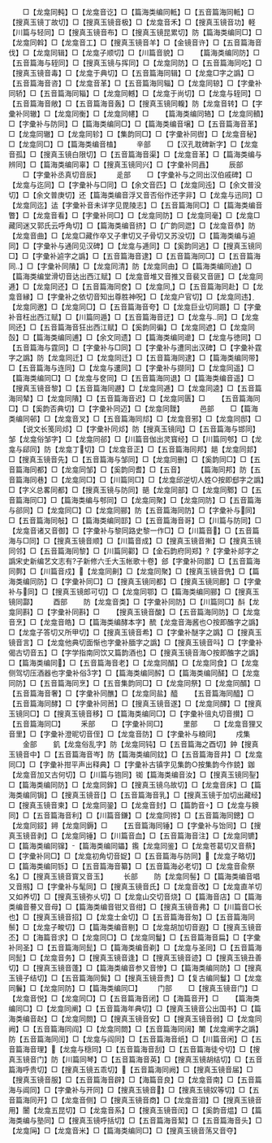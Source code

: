 <!-- { "loadSidebar": true } -->
　　□【龙龛同軘】□【龙龛音讫】□【篇海类编同軧】□【五音篇海同軧】□【搜真玉镜丁故切】□【搜真玉镜音极】□【龙龛音禾】□【搜真玉镜音功】軽【川篇与轻同】□【搜真玉镜音布】□【搜真玉镜昆累切】防【篇海类编同□】□【龙龛同斡】□【龙龛音工】□【搜真玉镜音羊】□【金镜音许】□【五音篇海音伐】□【龙龛同辑】□【龙龛子顺切】□【川篇音貌】□
　　【篇海类编同防】□【五音篇海与轾同】□【搜真玉镜与挥同】□【龙龛同防】□【五音篇海同吃】□【搜真玉镜音毒】□【龙龛于典切】□【五音篇海同辑】□【龙龛□字之譌】□【五音篇海音咨】□【龙龛音革】□【五音篇海同辎】□【龙龛同辌】□【字彚补同轿】□【五音篇海同辎】□【龙龛同轗】□【龙龛于尚切】□【龙龛与轾同】□【五音篇海音敞】□【五音篇海音轰】□【搜真玉镜同輹】防【龙龛音转】□【字彚补同辙】□【龙龛同衡】□【龙龛同幰】□
　　【篇海类编同辂】□【龙龛同轒】□【字彚补与防同】□【篇海类编同□】□【篇海类编音壌】□【五音篇海音革】□【龙龛同辙】□【龙龛同轸】□【集韵同□】□【字彚补同辔】□【龙龛音秘】□【龙龛同□】□【篇海类编音榼】
　　辛部
　　□【汉孔耽碑新字】□【龙龛音孤】□【搜真玉镜白限切】□【五音篇海音渠】□【龙龛音革】□【篇海类编与辨同】□【篇海类编同辜】□【搜真玉镜同兴】□【字彚补同譶】
　　辰部
　　□【字彚补丞真切音辰】
　　辵部
　　□【字彚补与之同出汉伯戚碑】□【龙龛与迄同】□【字彚补与□同】□【余文音匹】□【龙龛同迍】□【余文普没切】□【余文普庚切】还【篇海类编音浮又音否俗作还字非】□【龙龛与迅同】□【龙龛同迄】迲【字彚补音未详字见毘陵志】□【五音篇海同□】□【篇海类编音瞥】□【龙龛音看】□【字彚补同□】□【龙龛同防】□【龙龛同毫】□【龙龛□藏同迷又郭氏云呼角切】□【篇海类编音挤】□【广韵同迣】□【龙龛音恭】防【龙龛音曲】□【龙龛□藏作卒又子聿切又子骨切又苏没切】□【篇海类编与逌同】□【字彚补与通同见汉碑】□【龙龛与逓同】□【奚韵同逃】□【搜真玉镜同□】□【字彚补逌字之譌】□【五音篇海音逮】□【五音篇海同□】□【五音篇海同】□【字彚补同隤】□【龙龛同清】防【龙龛同由】□【篇海类编同迪】□【篇海类编堂滑切音达出西江赋】□【龙龛音堆又音推又音裴又音匪】□【龙龛同逓】□【龙龛同还】□【五音篇海同奁】□【龙龛同】□【五音篇海同赴】□【龙龛音縁】□【字彚补之依切音知出尊胜神呪】□【龙龛户官切】□【龙龛同违】【龙龛同邀】□【龙龛同□】□【五音篇海音夸】□【龙龛巨业切同踬】□【字彚补音枉出西江赋】□【川篇同遁】□【五音篇海音迂】□【龙龛与同】□【龙龛同还】□【五音篇海音狂出西江赋】□【奚韵同徧】□【龙龛同遮】□【龙龛同嗀】□【篇海类编同逋】□【余文同遗】□【篇海类编同遪】□【龙龛与徳同】□【五音篇海与霆同】□【字彚补与□同】□【字彚补与遭同出汉碑】□【字彚补霆字之譌】防【龙龛同迁】□【龙龛同迁】□【五音篇海同逮】□【篇海类编同带】□【五音篇海与连同】□【龙龛与遱同】□【字彚补与撷同】□【龙龛同遥】□【篇海类编同□】□【龙龛与奁同】□【五音篇海同退】□【篇海类编音遥】□【搜真玉镜音黎】□【五音篇海同遯】□【龙龛同逓】□【龙龛同逵】□【五音篇海同辇】□【龙龛同隤】□【五音篇海音迟】□【龙龛同匮】□
　　【五音篇海同□】□【奚韵否典切】□【字彚补同迈】□【龙龛同靉】
　　邑部
　　□【篇海类编同邨】□【龙龛音叉】□【五音篇海同邟】□【龙龛音邪】□【龙龛同邸】□
　　【说文长笺同邩】□【字彚补同邩】防【搜真玉镜同】□【五音篇海与邯同】邹【龙龛俗邹字】□【龙龛同郤】□【川篇音伽出灵寳经】□【川篇同郀】□【龙龛与郈同】防【龙龛丁切】□【龙龛音正】□【五音篇海同邦】郌【龙龛同邽】□【搜真玉镜音先】□【五音篇海与邹同】□【龙龛同删】□【奚韵同□】□【五音篇海同都】□【龙龛同邹】□【奚韵同耆】□【五音】
　　【篇海同邦】防【五音篇海同巷】□【龙龛同□】□【川篇同□】□【龙龛邱逆切人姓○按即郄字之譌】□【字义总畧同都】□【搜真玉镜与防同】郶【龙龛同部】□【龙龛同鄹】□【五音篇海同□】□【篇海类编与郀同】□【龙龛同聚】□【龙龛同防】□【五音篇海与郤同】□【龙龛同□】□【龙龛同郦】防【五音篇海同防】□【字彚补与同】□【五音篇海同敧】□【篇海类编同邼】□【五音篇海音哥】□【川篇与防同】□【龙龛音诸又音御】□【字彚补与黎同路史黎一作□】□【川篇音】□【五音篇海与□同】□【搜真玉镜音顺】□【川篇音成】□【搜真玉镜音摲】□【搜真玉镜同邻】□【五音篇海同黎】□【川篇同酄】□【金石韵府同郑】【字彚补郯字之譌宋史新编艺文志有子新修六壬大玉帐歌十卷】郐【字彚补同鄫】□【五音篇海同鄸】□【川篇音戍】【龙龛同劓】□【龙龛同聚】□【搜真玉镜音侁】□【篇海类编同防】□【字彚补同□】□【搜真玉镜同都】□【搜真玉镜同鄜】□【字彚补与同】□【搜真玉镜郎可切】□【龙龛同鄂】□【篇海类编同郦】□【搜真玉镜同酃】
　　酉部
　　防【龙龛音类】□【字彚补同防】□【川篇同□】酙【龙龛同斟】□【字彚补同斟】□
　　【搜真玉镜音酸】□【五音篇海同防】□【龙龛音烹】□【龙龛音皓】□【篇海类编酵本字】酼【龙龛音海酱也○按即醢字之譌】□【龙龛子答切又所甲切】□【搜真玉镜音希】□【字彚补醚字之譌】□【搜真玉镜音言】□【龙龛他典切面惭也字彚补腼字之譌】□【搜真玉镜音呌】□【字彚补偈古切音五】□【字学指南同饮又篇韵酒也】□【搜真玉镜音海○按即醢字之譌】□【篇海类编同】□【五音篇海音老】□【龙龛同醑】□【龙龛同食】□【龙龛侧驾切压酒器也字彚补俗字】□【篇海类编同醡】□【篇海类编同醝】□【龙龛同防】□【五音篇海同烹】□【五音集韵同□】□【龙龛同祭】□【龙龛同醑】□【五音篇海音奢】□【字彚补同醮】□【龙龛同盐】醯
　　【五音篇海同醯】□【五音篇海同酵】□【字彚补同莤】□【搜真玉镜音遂】□【龙龛同醳】□【搜真玉镜同□】□【搜真玉镜音移】□【篇海类编同□】□【字彚补徂丸切音攅】□【五音篇海同□】
　　釆部
　　□【字彚补同□】
　　里部
　　□【龙龛音狸又音里】□【字彚补澄昵切音侄】□【龙龛音防】□【字彚补与粮同】
　　戍集
　　金部
　　釠【龙龛俗乱字】防【龙龛同钝】□【五音篇海之酉切】鈡【搜真玉镜音中】□【五音篇海音岑】防【篇海类编同鈂】□【五音篇海音井】□【龙龛同□】□【字彚补拑平声出释典】□【字彚补古镇字见集韵○按集韵今作鋴】鉫【龙龛音加又古何切】□【川篇与铇同】铷【篇海类编音汝】□【搜真玉镜同銐】□【篇海类编同防】□【龙龛同鉾】□【搜真玉镜乌故切】□【龙龛音床】□【篇海类编同锔】□【搜真玉镜音】□【五音篇海音乳】□【搜真玉镜于加切出藏经】□【搜真玉镜音柬】□【龙龛同銎】□【龙龛音封】□【篇韵音】□【龙龛与鐭同】□【五音篇海音利】□【川篇音鎌】□【龙龛同铧】□【五音篇海同鏓】□【龙龛同鋄】鐞【龙龛同鎒】□
　　【五音篇海同锤】□【字彚补与饴同】□【搜真玉镜音剥】□【龙龛同锤】□【川篇音血】□【五音篇海音注】□【龙龛同镳】□【篇海类编同镩】【篇海类编同鑘】鑬【龙龛同鉴】□【龙龛苍葛切又音蔡】□【字彚补同□】□【龙龛初角切音娖】□【五音篇海与防同】【龙龛子略切】□【篇海类编同铄】□【五音篇海音纂】□【五音篇海必老切】□【龙龛音兪祭名】□【搜真玉镜音寳又音玉】
　　长部
　　防【龙龛同髻】□【篇海类编音唱又音剏】□【字彚补与髦同】□【搜真玉镜音氏】□【龙龛音改】□【龙龛直羊切又如养切】□【搜真玉镜弥乆切】□【龙龛山交切音烧】□【篇海音店】□【篇海类编音謩又音母】□【篇海类编音钳又音绀】□【搜真玉镜音弗】□【川篇音□长也】□【搜真玉镜音招】□【龙龛士金切】□【五音篇海音匆】□【五音篇海同鬃】□【龙龛子畯切】□【篇海类编音剔】□【龙龛胡加切音遐】□【搜真玉镜音丕】□【海篇音求】□【龙龛同□】□【龙龛同鬘】□【五音篇海音扁】□【字彚补同圣】□【五音篇海同髭】□【篇海类编音剃】□【龙龛与圣同】□【五音篇海同髭】□【龙龛音务】□【搜真玉镜音逢】□【搜真玉镜音迹】□【搜真玉镜丑善切】□【搜真玉镜音蓬】□【篇海类编音参又音惨】□【篇海类编同防】□【搜真玉镜子结切】□【五音篇海同鬓】□【搜真玉镜音贵】□【复古编同鬘】□【龙龛同鬤】□【龙龛同防】□【篇海类编同□】
　　门部
　　□【搜真玉镜音门】□【龙龛音悦】□【龙龛同□】□【五音篇海音闭】□【海篇音开】□
　　【篇海类编同□】□【龙龛同阐】□【五音篇海年典切】□【搜真玉镜音公出国书】□【篇海类编音赵】□【龙龛同閦】□【搜真玉镜音安】□【搜真玉镜音弱】□【龙龛同阙】□【五音篇海同阎】□【龙龛同閦】□【五音篇海同阔】閳【龙龛阐字之譌】防【五音篇海同闰】□【龙龛与阎同】□【五音篇海音纸】□【川篇音闲】□【五音篇海音理】【龙龛与穏同】□【五音篇海音刮】□【五音篇海徒兮切】□【搜真玉镜音门】防【川篇同琴】□【五音篇海音英】□【搜真玉镜胡结切】□【五音篇海呼贵切】□【搜真玉镜五乖切】【五音篇海同阙】□【搜真玉镜音届】□【搜真玉镜音服】□【五音篇海音辟】□【海篇音良】□【龙龛音南】□【五音篇海与阊同】□【字彚补与开同】□【搜真玉镜音】□【搜真玉镜奴等切】□【五音篇海同开】□【龙龛音侧】□【搜真玉镜音商】□【龙龛音泪】□【搜真玉镜音用】闦【龙龛五昆切】□【龙龛音系】□【搜真玉镜音闰】□【奚韵音煴】□【篇海类编与塾同】□【搜真玉镜呼括切】□【五音篇海音絜】□【五音篇海音头】□【龙龛同】□【龙龛音米】□【篇海类编同□】□【搜真玉镜音荡又音夺】
